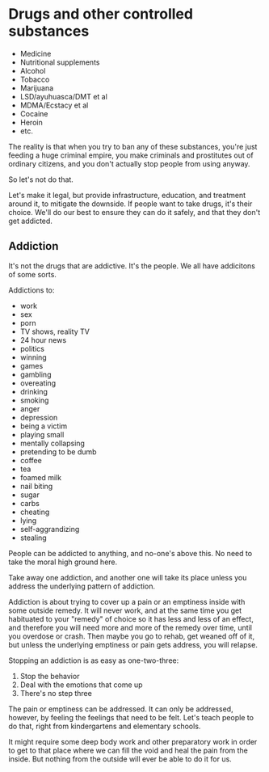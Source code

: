 # Drugs and other controlled substances

* Medicine
* Nutritional supplements
* Alcohol
* Tobacco
* Marijuana
* LSD/ayuhuasca/DMT et al
* MDMA/Ecstacy et al
* Cocaine
* Heroin
* etc.

The reality is that when you try to ban any of these substances, you're just feeding a huge criminal empire, you make criminals and prostitutes out of ordinary citizens, and you don't actually stop people from using anyway.

So let's not do that.

Let's make it legal, but provide infrastructure, education, and treatment around it, to mitigate the downside. If people want to take drugs, it's their choice. We'll do our best to ensure they can do it safely, and that they don't get addicted.

## Addiction

It's not the drugs that are addictive. It's the people. We all have addicitons of some sorts. 

Addictions to:

* work
* sex
* porn
* TV shows, reality TV
* 24 hour news
* politics
* winning
* games
* gambling
* overeating
* drinking
* smoking
* anger
* depression
* being a victim
* playing small
* mentally collapsing
* pretending to be dumb
* coffee
* tea
* foamed milk
* nail biting
* sugar
* carbs
* cheating
* lying
* self-aggrandizing
* stealing

People can be addicted to anything, and no-one's above this. No need to take the moral high ground here.

Take away one addiction, and another one will take its place unless you address the underlying pattern of addiction.

Addiction is about trying to cover up a pain or an emptiness inside with some outside remedy. It will never work, and at the same time you get habituated to your "remedy" of choice so it has less and less of an effect, and therefore you will need more and more of the remedy over time, until you overdose or crash. Then maybe you go to rehab, get weaned off of it, but unless the underlying emptiness or pain gets address, you will relapse.

Stopping an addiction is as easy as one-two-three:

1. Stop the behavior
2. Deal with the emotions that come up
3. There's no step three

The pain or emptiness can be addressed. It can only be addressed, however, by feeling the feelings that need to be felt. Let's teach people to do that, right from kindergartens and elementary schools.

It might require some deep body work and other preparatory work in order to get to that place where we can fill the void and heal the pain from the inside. But nothing from the outside will ever be able to do it for us.


